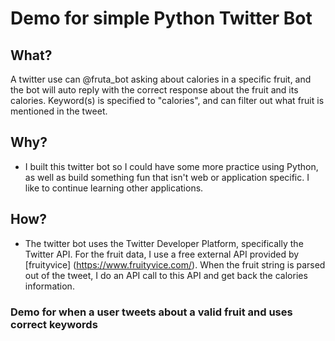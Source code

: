 # Demo for simple Python Twitter Bot

## What?

A twitter use can @fruta_bot asking about calories in a specific fruit, and the bot will auto reply with the correct response about the fruit and its calories. Keyword(s) is specified to "calories", and can filter out what fruit is mentioned in the tweet.

## Why?

* I built this twitter bot so I could have some more practice using Python, as well as build something fun that isn't web or application specific. I like to continue learning other applications.

## How?

* The twitter bot uses the Twitter Developer Platform, specifically the Twitter API. For the fruit data, I use a free external API provided by [fruityvice] (https://www.fruityvice.com/). When the fruit string is parsed out of the tweet, I do an API call to this API and get back the calories information.

### Demo for when a user tweets about a valid fruit and uses correct keywords
